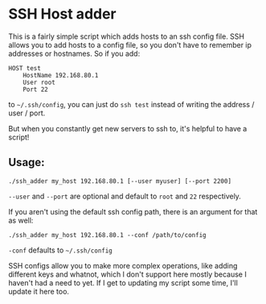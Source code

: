 # SSH Host adder

This is a fairly simple script which adds hosts to an ssh config file.
SSH allows you to add hosts to a config file, so you don't have to remember ip addresses or hostnames. So if you add:

```
HOST test
    HostName 192.168.80.1
    User root
    Port 22
```

to `~/.ssh/config`, you can just do `ssh test` instead of writing the address / user / port.

But when you constantly get new servers to ssh to, it's helpful to have a script!

## Usage:

```
./ssh_adder my_host 192.168.80.1 [--user myuser] [--port 2200]
```

`--user` and `--port` are optional and default to `root` and `22` respectively.

If you aren't using the default ssh config path, there is an argument for that as well:

```
./ssh_adder my_host 192.168.80.1 --conf /path/to/config
```

`-conf` defaults to `~/.ssh/config`

SSH configs allow you to make more complex operations, like adding different keys and whatnot, which I don't support here mostly because I haven't had a need to yet. If I get to updating my script some time, I'll update it here too.
